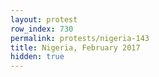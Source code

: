 ```yaml
---
layout: protest
row_index: 730
permalink: protests/nigeria-143
title: Nigeria, February 2017
hidden: true
---
```

